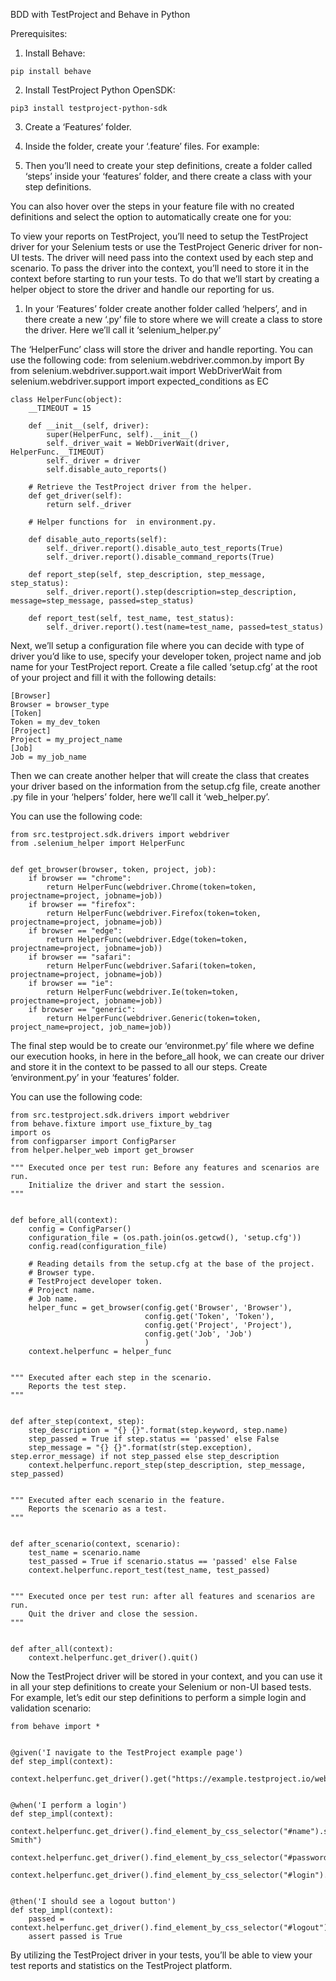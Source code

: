 BDD with TestProject and Behave in Python

Prerequisites:

1.	Install Behave:
```
pip install behave
```

2.	Install TestProject Python OpenSDK:
```
pip3 install testproject-python-sdk
```

3.	Create a ‘Features’ folder.
 
4.	Inside the folder, create your ‘.feature’ files. For example:
 
5.	Then you’ll need to create your step definitions, create a folder called ‘steps’ inside your ‘features’ folder, and there create a class with your step definitions.
 
You can also hover over the steps in your feature file with no created definitions and select the option to automatically create one for you:
 
To view your reports on TestProject, you’ll need to setup the TestProject driver for your Selenium tests or use the TestProject Generic driver for non-UI tests.
The driver will need pass into the context used by each step and scenario.
To pass the driver into the context, you’ll need to store it in the context before starting to run your tests.
To do that we’ll start by creating a helper object to store the driver and handle our reporting for us.
1.	In your ‘Features’  folder create another folder called ‘helpers’, and in there create a new ‘.py’ file to store where we will create a class to store the driver. Here we’ll call it ‘selenium_helper.py’
 
The ‘HelperFunc’ class will store the driver and handle reporting.
You can use the following code:
from selenium.webdriver.common.by import By
from selenium.webdriver.support.wait import WebDriverWait
from selenium.webdriver.support import expected_conditions as EC

```
class HelperFunc(object):
    __TIMEOUT = 15

    def __init__(self, driver):
        super(HelperFunc, self).__init__()
        self._driver_wait = WebDriverWait(driver, HelperFunc.__TIMEOUT)
        self._driver = driver
        self.disable_auto_reports()

    # Retrieve the TestProject driver from the helper.
    def get_driver(self):
        return self._driver

    # Helper functions for  in environment.py.

    def disable_auto_reports(self):
        self._driver.report().disable_auto_test_reports(True)
        self._driver.report().disable_command_reports(True)

    def report_step(self, step_description, step_message, step_status):
        self._driver.report().step(description=step_description, message=step_message, passed=step_status)

    def report_test(self, test_name, test_status):
        self._driver.report().test(name=test_name, passed=test_status)
 ```

Next, we’ll setup a configuration file where you can decide with type of driver you’d like to use, specify your developer token, project name and job name for your TestProject report.
Create a file called ‘setup.cfg’ at the root of your project and fill it with the following details:
 
 ```
[Browser]
Browser = browser_type
[Token]
Token = my_dev_token
[Project]
Project = my_project_name
[Job]
Job = my_job_name
```

Then we can create another helper that will create the class that creates your driver based on the information from the setup.cfg file, create another .py file in your ‘helpers’ folder, here we’ll call it ‘web_helper.py’.
 
You can use the following code:

```
from src.testproject.sdk.drivers import webdriver
from .selenium_helper import HelperFunc


def get_browser(browser, token, project, job):
    if browser == "chrome":
        return HelperFunc(webdriver.Chrome(token=token, projectname=project, jobname=job))
    if browser == "firefox":
        return HelperFunc(webdriver.Firefox(token=token, projectname=project, jobname=job))
    if browser == "edge":
        return HelperFunc(webdriver.Edge(token=token, projectname=project, jobname=job))
    if browser == "safari":
        return HelperFunc(webdriver.Safari(token=token, projectname=project, jobname=job))
    if browser == "ie":
        return HelperFunc(webdriver.Ie(token=token, projectname=project, jobname=job))
    if browser == "generic":
        return HelperFunc(webdriver.Generic(token=token, project_name=project, job_name=job))
  ```
  
The final step would be to create our ‘environmet.py’ file where we define our execution hooks, in here in the before_all hook, we can create our driver and store it in the context to be passed to all our steps.
Create ‘environment.py’ in your ‘features’ folder.
 
You can use the following code:

```
from src.testproject.sdk.drivers import webdriver
from behave.fixture import use_fixture_by_tag
import os
from configparser import ConfigParser
from helper.helper_web import get_browser

""" Executed once per test run: Before any features and scenarios are run.
    Initialize the driver and start the session.
"""


def before_all(context):
    config = ConfigParser()
    configuration_file = (os.path.join(os.getcwd(), 'setup.cfg'))
    config.read(configuration_file)

    # Reading details from the setup.cfg at the base of the project.
    # Browser type.
    # TestProject developer token.
    # Project name.
    # Job name.
    helper_func = get_browser(config.get('Browser', 'Browser'),
                              config.get('Token', 'Token'),
                              config.get('Project', 'Project'),
                              config.get('Job', 'Job')
                              )
    context.helperfunc = helper_func


""" Executed after each step in the scenario.
    Reports the test step.
"""


def after_step(context, step):
    step_description = "{} {}".format(step.keyword, step.name)
    step_passed = True if step.status == 'passed' else False
    step_message = "{} {}".format(str(step.exception), step.error_message) if not step_passed else step_description
    context.helperfunc.report_step(step_description, step_message, step_passed)


""" Executed after each scenario in the feature.
    Reports the scenario as a test.
"""


def after_scenario(context, scenario):
    test_name = scenario.name
    test_passed = True if scenario.status == 'passed' else False
    context.helperfunc.report_test(test_name, test_passed)


""" Executed once per test run: after all features and scenarios are run.
    Quit the driver and close the session.
"""


def after_all(context):
    context.helperfunc.get_driver().quit()
```

Now the TestProject driver will be stored in your context, and you can use it in all your step definitions to create your Selenium or non-UI based tests.
For example, let’s edit our step definitions to perform a simple login and validation scenario:

```
from behave import *


@given('I navigate to the TestProject example page')
def step_impl(context):
    context.helperfunc.get_driver().get("https://example.testproject.io/web/")


@when('I perform a login')
def step_impl(context):
    context.helperfunc.get_driver().find_element_by_css_selector("#name").send_keys("John Smith")
    context.helperfunc.get_driver().find_element_by_css_selector("#password").send_keys("12345")
    context.helperfunc.get_driver().find_element_by_css_selector("#login").click()


@then('I should see a logout button')
def step_impl(context):
    passed = context.helperfunc.get_driver().find_element_by_css_selector("#logout").is_displayed()
    assert passed is True
```

By utilizing the TestProject driver in your tests, you’ll be able to view your test reports and statistics on the TestProject platform.
 
